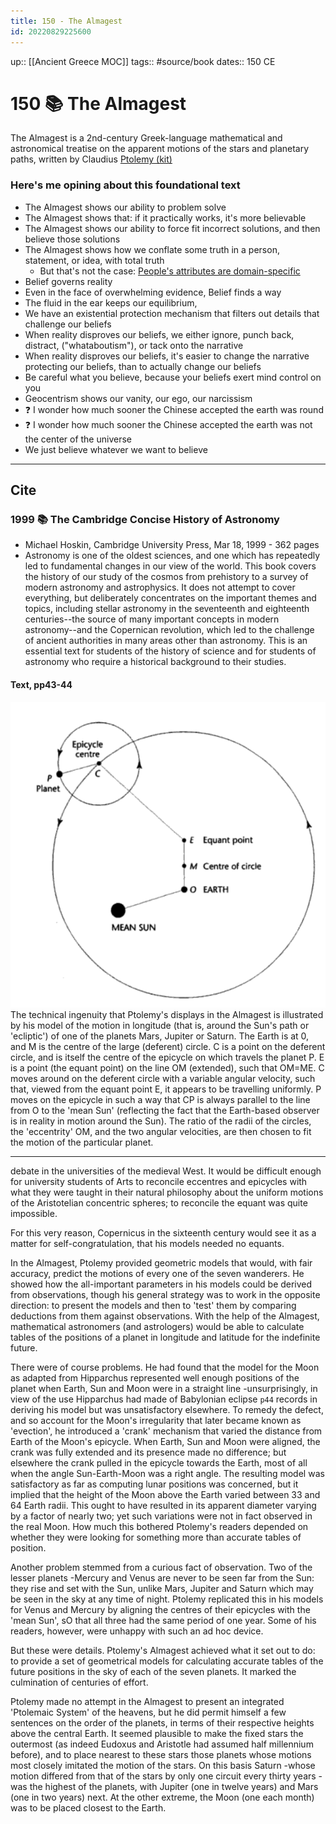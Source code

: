 ```yaml
---
title: 150 - The Almagest
id: 20220829225600
---
```

up:: [[Ancient Greece MOC]]
tags:: #source/book 
dates:: 150 CE

# 150 📚 The Almagest
The Almagest is a 2nd-century Greek-language mathematical and astronomical treatise on the apparent motions of the stars and planetary paths, written by Claudius [Ptolemy (kit)]([[20220829214505]])

### Here's me opining about this foundational text
- The Almagest shows our ability to problem solve
- The Almagest shows that: if it practically works, it's more believable
- The Almagest shows our ability to force fit incorrect solutions, and then believe those solutions
- The Almagest shows how we conflate some truth in a person, statement, or idea, with total truth 
	- But that's not the case: [People's attributes are domain-specific]([[20220830023035]])
- Belief governs reality
- Even in the face of overwhelming evidence, Belief finds a way
- The fluid in the ear keeps our equilibrium, 
- We have an existential protection mechanism that filters out details that challenge our beliefs
- When reality disproves our beliefs, we either ignore, punch back, distract, ("whataboutism"), or tack onto the narrative
- When reality disproves our beliefs, it's easier to change the narrative protecting our beliefs, than to actually change our beliefs
- Be careful what you believe, because your beliefs exert mind control on you
- Geocentrism shows our vanity, our ego, our narcissism
- ❓ I wonder how much sooner the Chinese accepted the earth was round
- ❓ I wonder how much sooner the Chinese accepted the earth was not the center of the universe
- We just believe whatever we want to believe

---

## Cite

### 1999 📚 The Cambridge Concise History of Astronomy
- Michael Hoskin, Cambridge University Press, Mar 18, 1999 - 362 pages
- Astronomy is one of the oldest sciences, and one which has repeatedly led to fundamental changes in our view of the world. This book covers the history of our study of the cosmos from prehistory to a survey of modern astronomy and astrophysics. It does not attempt to cover everything, but deliberately concentrates on the important themes and topics, including stellar astronomy in the seventeenth and eighteenth centuries--the source of many important concepts in modern astronomy--and the Copernican revolution, which led to the challenge of ancient authorities in many areas other than astronomy. This is an essential text for students of the history of science and for students of astronomy who require a historical background to their studies.

#### Text, pp43-44
![](ptolemy-model.png)
The technical ingenuity that Ptolemy's displays in the Almagest is illustrated by his model of the motion in longitude (that is, around the Sun's path or 'ecliptic') of one of the planets Mars, Jupiter or Saturn. The Earth is at 0, and M is the centre of the large (deferent) circle. C is a point on the deferent circle, and is itself the centre of the epicycle on which travels the planet P. E is a point (the equant point) on the line OM (extended), such that OM=ME. C moves around on the deferent circle with a variable angular velocity, such that, viewed from the equant point E, it appears to be travelling uniformly. P moves on the epicycle in such a way that CP is always parallel to the line from O to the 'mean Sun' (reflecting the fact that the Earth-based observer is in reality in motion around the Sun). The ratio of the radii of the circles, the 'eccentrity' OM, and the two angular velocities, are then chosen to fit the motion of the particular planet.

---
debate in the universities of the medieval West. It would be difficult enough for university students of Arts to reconcile eccentres and epicycles with what they were taught in their natural philosophy about the uniform motions of the Aristotelian concentric spheres; to reconcile the equant was quite impossible. 

For this very reason, Copernicus in the sixteenth century would see it as a matter for self-congratulation, that his models needed no equants. 

In the Almagest, Ptolemy provided geometric models that would, with fair accuracy, predict the motions of every one of the seven wanderers. He showed how the all-important parameters in his models could be derived from observations, though his general strategy was to work in the opposite direction: to present the models and then to 'test' them by comparing deductions from them against observations. With the help of the Almagest, mathematical astronomers (and astrologers) would be able to calculate tables of the positions of a planet in longitude and latitude for the indefinite future. 

There were of course problems. He had found that the model for the Moon as adapted from Hipparchus represented well enough positions of the planet when Earth, Sun and Moon were in a straight line -unsurprisingly, in view of the use Hipparchus had made of Babylonian eclipse
`p44`
records in deriving his model but was unsatisfactory elsewhere. To remedy the defect, and so account for the Moon's irregularity that later became known as 'evection', he introduced a 'crank' mechanism that varied the distance from Earth of the Moon's epicycle. When Earth, Sun and Moon were aligned, the crank was fully extended and its presence made no difference; but elsewhere the crank pulled in the epicycle towards the Earth, most of all when the angle Sun-Earth-Moon was a right angle. The resulting model was satisfactory as far as computing lunar positions was concerned, but it implied that the height of the Moon above the Earth varied between 33 and 64 Earth radii. This ought to have resulted in its apparent diameter varying by a factor of nearly two; yet such variations were not in fact observed in the real Moon. How much this bothered Ptolemy's readers depended on whether they were looking for something more than accurate tables of position. 

Another problem stemmed from a curious fact of observation. Two of the lesser planets -Mercury and Venus are never to be seen far from the Sun: they rise and set with the Sun, unlike Mars, Jupiter and Saturn which may be seen in the sky at any time of night. Ptolemy replicated this in his models for Venus and Mercury by aligning the centres of their epicycles with the 'mean Sun', sO that all three had the same period of one year. Some of his readers, however, were unhappy with such an ad hoc device. 

But these were details. Ptolemy's Almagest achieved what it set out to do: to provide a set of geometrical models for calculating accurate tables of the future positions in the sky of each of the seven planets. It marked the culmination of centuries of effort.

Ptolemy made no attempt in the Almagest to present an integrated 'Ptolemaic System' of the heavens, but he did permit himself a few sentences on the order of the planets, in terms of their respective heights above the central Earth. It seemed plausible to make the fixed stars the outermost (as indeed Eudoxus and Aristotle had assumed half millennium before), and to place nearest to these stars those planets whose motions most closely imitated the motion of the stars. On this basis Saturn -whose motion differed from that of the stars by only one circuit every thirty years -was the highest of the planets, with Jupiter (one in twelve years) and Mars (one in two years) next. At the other extreme, the Moon (one each month) was to be placed closest to the Earth.